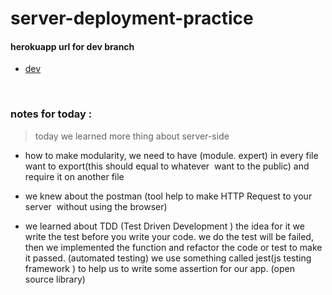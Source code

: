 # server-deployment-practice

#### herokuapp url for dev branch

* [dev](https://raghad-server-deploy-dev.herokuapp.com/)


<br>

### notes for today :

> today we learned more thing about server-side

* how to make modularity, we need to have (module. expert) in every file want to export(this should equal to whatever  want to the public)
and require it on another file

* we knew about the postman (tool help to make HTTP Request to your server  without using the browser)

* we learned about TDD (Test Driven Development ) the idea for it we write the test before you write your code. we do the test will be failed, then we implemented the function and refactor the code or test to make it passed. (automated testing)
we use something called jest(js testing framework ) to help us to write some assertion for our app. (open source library)


